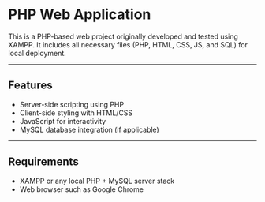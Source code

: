# PHP Web Application

This is a PHP-based web project originally developed and tested using XAMPP. It includes all necessary files (PHP, HTML, CSS, JS, and SQL) for local deployment.

---

## Features
- Server-side scripting using PHP
- Client-side styling with HTML/CSS
- JavaScript for interactivity
- MySQL database integration (if applicable)

---

## Requirements
- XAMPP or any local PHP + MySQL server stack
- Web browser such as Google Chrome
